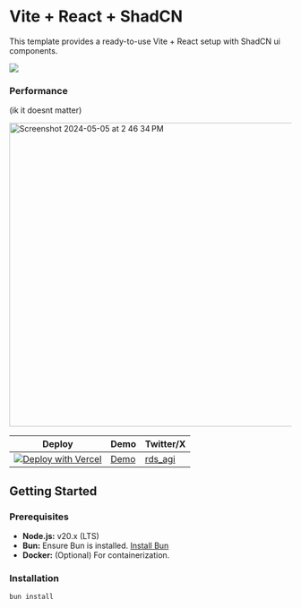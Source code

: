 # Vite + React + ShadCN

This template provides a ready-to-use Vite + React setup with ShadCN ui components.

<img src="https://vite-react-shadcn.vercel.app/og.png" />

### Performance
(ik it doesnt matter)

<img width="543" alt="Screenshot 2024-05-05 at 2 46 34 PM" src="https://github.com/rudrodip/vite-react-shadcn/assets/77154365/68fb9871-bd26-40e9-b6ef-b0d8be898c84">

<div align="center">

| Deploy | Demo | Twitter/X |
|-|-|-|
| [![Deploy with Vercel](https://vercel.com/button)](https://vercel.com/new/clone?repository-url=https%3A%2F%2Fgithub.com%2Frudrodip%2Fvite-react-shadcn) | [Demo](https://vite-react-shadcn.vercel.app) | [rds_agi](https://www.twitter.com/rds_agi) |

</div>


## Getting Started

### Prerequisites

- **Node.js:** v20.x (LTS)
- **Bun:** Ensure Bun is installed. [Install Bun](https://bun.sh/)
- **Docker:** (Optional) For containerization.

### Installation

```bash
bun install